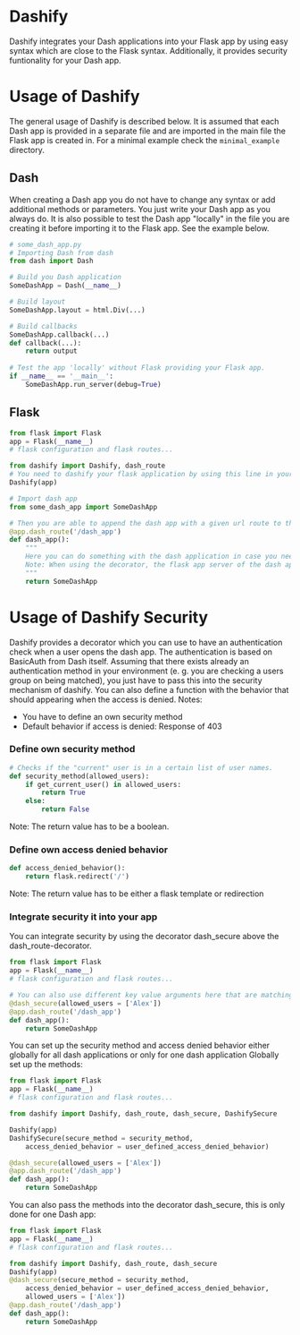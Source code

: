 # Dashify
Dashify integrates your Dash applications into your Flask app by using easy syntax which are close to the Flask syntax. Additionally, it provides security funtionality for your Dash app.

# Usage of Dashify
The general usage of Dashify is described below. It is assumed that each Dash app is provided in a separate file and are imported in the main file the Flask app is created in. For a minimal example check the `minimal_example` directory.
## Dash
When creating a Dash app you do not have to change any syntax or add additional methods or parameters. You just write your Dash app as you always do. It is also possible to test the Dash app "locally" in the file you are creating it before importing it to the Flask app. See the example below.
``` python
# some_dash_app.py
# Importing Dash from dash
from dash import Dash

# Build you Dash application 
SomeDashApp = Dash(__name__)

# Build layout
SomeDashApp.layout = html.Div(...)

# Build callbacks
SomeDashApp.callback(...)
def callback(...):
    return output
    
# Test the app 'locally' without Flask providing your Flask app.
if __name__ == '__main__':
    SomeDashApp.run_server(debug=True)
```
## Flask
```python
from flask import Flask
app = Flask(__name__)
# flask configuration and flask routes...

from dashify import Dashify, dash_route
# You need to dashify your flask application by using this line in your flask code:
Dashify(app)

# Import dash app
from some_dash_app import SomeDashApp

# Then you are able to append the dash app with a given url route to the flask app
@app.dash_route('/dash_app')
def dash_app():
    """ 
    Here you can do something with the dash application in case you need some values of the flask app configuration. 
    Note: When using the decorator, the flask app server of the dash application is changed from a temporary one to your flask application.
    """
    return SomeDashApp
```
# Usage of Dashify Security
Dashify provides a decorator which you can use to have an authentication check when a user opens the dash app. The authentication is based on BasicAuth from Dash itself.
Assuming that there exists already an authentication method in your environment (e. g. you are checking a users group on being matched), you just have to pass this into the security mechanism of dashify. You can also define a function with the behavior that should appearing when the access is denied.
Notes:
- You have to define an own security method
- Default behavior if access is denied: Response of 403
### Define own security method
```python
# Checks if the "current" user is in a certain list of user names.
def security_method(allowed_users):
    if get_current_user() in allowed_users:
        return True 
    else:
        return False
```
Note: The return value has to be a boolean.
### Define own access denied behavior
```python
def access_denied_behavior():
    return flask.redirect('/') 
```
Note: The return value has to be either a flask template or redirection
### Integrate security it into your app
You can integrate security by using the decorator dash_secure above the dash_route-decorator.
```python
from flask import Flask
app = Flask(__name__)
# flask configuration and flask routes...

# You can also use different key value arguments here that are matching your security method
@dash_secure(allowed_users = ['Alex']) 
@app.dash_route('/dash_app')
def dash_app():
    return SomeDashApp
```
You can set up the security method and access denied behavior either globally for all dash applications or only for one dash application
Globally set up the methods:
```python
from flask import Flask
app = Flask(__name__)
# flask configuration and flask routes...

from dashify import Dashify, dash_route, dash_secure, DashifySecure

Dashify(app)
DashifySecure(secure_method = security_method, 
    access_denied_behavior = user_defined_access_denied_behavior)

@dash_secure(allowed_users = ['Alex'])
@app.dash_route('/dash_app')
def dash_app():
    return SomeDashApp
```
You can also pass the methods into the decorator dash_secure, this is only done for one Dash app:
```python
from flask import Flask
app = Flask(__name__)
# flask configuration and flask routes...

from dashify import Dashify, dash_route, dash_secure
Dashify(app)
@dash_secure(secure_method = security_method,
    access_denied_behavior = user_defined_access_denied_behavior,
    allowed_users = ['Alex'])
@app.dash_route('/dash_app')
def dash_app():
    return SomeDashApp
```
